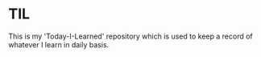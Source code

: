 # TIL
This is my 'Today-I-Learned' repository which is used to keep a record of whatever I learn in daily basis. 
